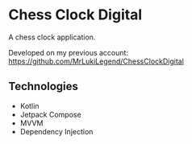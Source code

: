 # Chess Clock Digital

A chess clock application.

Developed on my previous account: https://github.com/MrLukiLegend/ChessClockDigital

## Technologies
- Kotlin
- Jetpack Compose
- MVVM
- Dependency Injection
